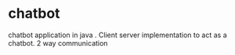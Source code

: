 # chatbot
chatbot application in java . Client server implementation to act as a chatbot. 2 way communication
